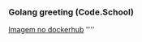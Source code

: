 ### Golang greeting (Code.School)

[Imagem no dockerhub](https://hub.docker.com/r/josecjr/golanggreeting)
''''
